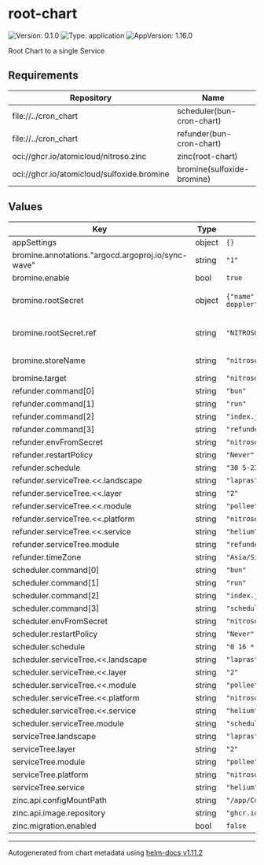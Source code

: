 # root-chart

![Version: 0.1.0](https://img.shields.io/badge/Version-0.1.0-informational?style=flat-square) ![Type: application](https://img.shields.io/badge/Type-application-informational?style=flat-square) ![AppVersion: 1.16.0](https://img.shields.io/badge/AppVersion-1.16.0-informational?style=flat-square)

Root Chart to a single Service

## Requirements

| Repository | Name | Version |
|------------|------|---------|
| file://../cron_chart | scheduler(bun-cron-chart) | 0.1.0 |
| file://../cron_chart | refunder(bun-cron-chart) | 0.1.0 |
| oci://ghcr.io/atomicloud/nitroso.zinc | zinc(root-chart) | 1.19.1 |
| oci://ghcr.io/atomicloud/sulfoxide.bromine | bromine(sulfoxide-bromine) | 1.4.0 |

## Values

| Key | Type | Default | Description |
|-----|------|---------|-------------|
| appSettings | object | `{}` |  |
| bromine.annotations."argocd.argoproj.io/sync-wave" | string | `"1"` |  |
| bromine.enable | bool | `true` |  |
| bromine.rootSecret | object | `{"name":"nitroso-helium-doppler","ref":"NITROSO_HELIUM"}` | Secret of Secrets reference |
| bromine.rootSecret.ref | string | `"NITROSO_HELIUM"` | DOPPLER Token Reference |
| bromine.storeName | string | `"nitroso-helium"` | Store name to create |
| bromine.target | string | `"nitroso-helium"` |  |
| refunder.command[0] | string | `"bun"` |  |
| refunder.command[1] | string | `"run"` |  |
| refunder.command[2] | string | `"index.js"` |  |
| refunder.command[3] | string | `"refunder"` |  |
| refunder.envFromSecret | string | `"nitroso-helium"` |  |
| refunder.restartPolicy | string | `"Never"` |  |
| refunder.schedule | string | `"30 5-23 * * *"` |  |
| refunder.serviceTree.<<.landscape | string | `"lapras"` |  |
| refunder.serviceTree.<<.layer | string | `"2"` |  |
| refunder.serviceTree.<<.module | string | `"pollee"` |  |
| refunder.serviceTree.<<.platform | string | `"nitroso"` |  |
| refunder.serviceTree.<<.service | string | `"helium"` |  |
| refunder.serviceTree.module | string | `"refunder"` |  |
| refunder.timeZone | string | `"Asia/Singapore"` |  |
| scheduler.command[0] | string | `"bun"` |  |
| scheduler.command[1] | string | `"run"` |  |
| scheduler.command[2] | string | `"index.js"` |  |
| scheduler.command[3] | string | `"schedule"` |  |
| scheduler.envFromSecret | string | `"nitroso-helium"` |  |
| scheduler.restartPolicy | string | `"Never"` |  |
| scheduler.schedule | string | `"0 16 * * *"` |  |
| scheduler.serviceTree.<<.landscape | string | `"lapras"` |  |
| scheduler.serviceTree.<<.layer | string | `"2"` |  |
| scheduler.serviceTree.<<.module | string | `"pollee"` |  |
| scheduler.serviceTree.<<.platform | string | `"nitroso"` |  |
| scheduler.serviceTree.<<.service | string | `"helium"` |  |
| scheduler.serviceTree.module | string | `"scheduler"` |  |
| serviceTree.landscape | string | `"lapras"` |  |
| serviceTree.layer | string | `"2"` |  |
| serviceTree.module | string | `"pollee"` |  |
| serviceTree.platform | string | `"nitroso"` |  |
| serviceTree.service | string | `"helium"` |  |
| zinc.api.configMountPath | string | `"/app/Config"` |  |
| zinc.api.image.repository | string | `"ghcr.io/atomicloud/nitroso.zinc/api"` |  |
| zinc.migration.enabled | bool | `false` |  |

----------------------------------------------
Autogenerated from chart metadata using [helm-docs v1.11.2](https://github.com/norwoodj/helm-docs/releases/v1.11.2)
